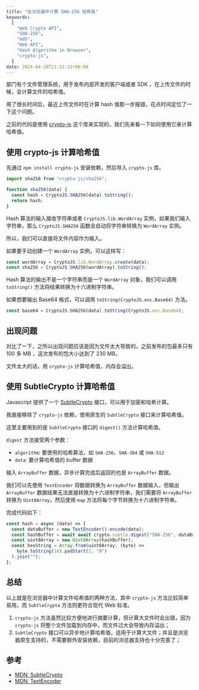 ```yaml
---
title: "在浏览器中计算 SHA-256 哈希值"
keywords:
  [
    "Web Crypto API",
    "SHA-256",
    "md5",
    "Web API",
    "Hash Algorithm in Browser",
    "crypto-js",
  ]
date: 2024-04-28T21:33:31+08:00
---
```


部门有个文件管理系统，用于发布内部开发的客户端或者 SDK ，在上传文件的时候，会计算文件的哈希值。

用了很长时间后，最近上传文件时在计算 hash 值那一步报错，花点时间定位了一下这个问题。

之前的代码是使用 [crypto-js](https://github.com/brix/crypto-js) 这个库来实现的，我们先来看一下如何使用它来计算哈希值。

## 使用 crypto-js 计算哈希值

先通过 `npm install crypto-js` 安装依赖，然后导入 `crypto-js` 库。

```javascript
import sha256 from "crypto-js/sha256";

function sha256(data) {
  const hash = CryptoJS.SHA256(data).toString();
  return hash;
}
```

Hash 算法的输入接收字符串或者 `CryptoJS.lib.WordArray` 实例，如果我们输入字符串，那么 `CryptoJS.SHA256` 函数会自动将字符串转换为 `WordArray` 实例。

所以，我们可以直接将文件内容作为输入。

如果要手动创建一个 `WordArray` 实例，可以这样写：

```javascript
const wordArray = CryptoJS.lib.WordArray.create(data);
const sha256 = CryptoJS.SHA256(wordArray).toString();
```

Hash 算法的输出不是一个字符串而是一个 `WordArray` 对象，我们可以调用 `toString()` 方法将结果转换为十六进制字符串。

如果想要输出 Base64 格式，可以调用 `toString(CryptoJS.enc.Base64)` 方法。

```javascript
const base64 = CryptoJS.SHA256(data).toString(CryptoJS.enc.Base64);
```

## 出现问题

对比了一下，之所以出现问题应该是因为文件太大导致的。之前发布的包最多只有 100 多 MB ，这次发布的包大小达到了 230 MB。

文件太大的话，用 `crypto-js` 计算哈希值，内存会溢出。

## 使用 SubtleCrypto 计算哈希值

Javascript 提供了一个 [SubtleCrypto](https://developer.mozilla.org/en-US/docs/Web/API/SubtleCrypto) 接口，可以用于加密和哈希计算。

我直接移除了 `crypto-js` 依赖，使用原生的 `SubtleCrypto` 接口来计算哈希值。

这里主要用到的是 `SubtleCrypto` 接口的 `digest()` 方法计算哈希值。

`digest` 方法接受两个参数：

- `algorithm`: 要使用的哈希算法，如 `SHA-256`、`SHA-384` 或 `SHA-512`
- `data`: 要计算哈希值的 buffer 数据

输入 `ArrayBuffer` 数据，异步计算完成后返回的也是 `ArrayBuffer` 数据。

我们可以先使用 `TextEncoder` 将数据转换为 `ArrayBuffer` 数据输入，但输出 `ArrayBuffer` 数据结果无法直接转换为十六进制字符串，我们需要将 `ArrayBuffer` 转换为 `Uint8Array`，然后使用 `map` 方法将每个字节转换为十六进制字符串。

完成代码如下：

```javascript
const hash = async (data) => {
  const dataBuffer = new TextEncoder().encode(data);
  const hashBuffer = await await crypto.subtle.digest("SHA-256", dataBuffer);
  const uint8Array = new Uint8Array(hashBuffer);
  const hexString = Array.from(uint8Array, (byte) =>
    byte.toString(16).padStart(2, "0")
  ).join("");
};
```

## 总结

以上就是在浏览器中计算文件哈希值的两种方法，其中 `crypto-js` 方法比较简单易用，而 `SubtleCrypto` 方法则更符合现代 Web 标准。

1. `crypto-js` 方法虽然比较方便地进行摘要计算，但计算大文件时会出错，因为 `crypto-js` 将整个文件加载到内存中，而文件过大会导致内存溢出；
2. `SubtleCrypto` 接口可以异步地计算哈希值，适用于计算大文件；并且是浏览器原生支持的，不需要额外安装依赖，目前的浏览器支持也十分完善了；

## 参考

- [MDN: SubtleCrypto](https://developer.mozilla.org/en-US/docs/Web/API/SubtleCrypto)
- [MDN: TextEncoder](https://developer.mozilla.org/en-US/docs/Web/API/TextEncoder)
